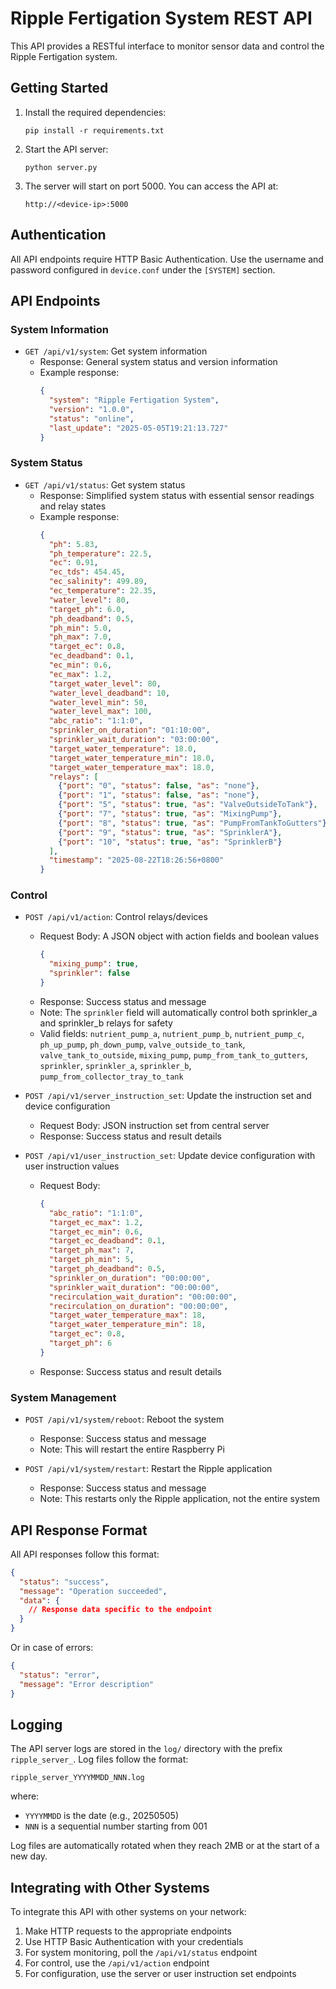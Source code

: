 # Ripple Fertigation System REST API

This API provides a RESTful interface to monitor sensor data and control the Ripple Fertigation system.

## Getting Started

1. Install the required dependencies:
   ```
   pip install -r requirements.txt
   ```

2. Start the API server:
   ```
   python server.py
   ```

3. The server will start on port 5000. You can access the API at:
   ```
   http://<device-ip>:5000
   ```

## Authentication

All API endpoints require HTTP Basic Authentication. Use the username and password configured in `device.conf` under the `[SYSTEM]` section.

## API Endpoints

### System Information

- `GET /api/v1/system`: Get system information
  - Response: General system status and version information
  - Example response:
    ```json
    {
      "system": "Ripple Fertigation System",
      "version": "1.0.0",
      "status": "online",
      "last_update": "2025-05-05T19:21:13.727"
    }
    ```

### System Status

- `GET /api/v1/status`: Get system status
  - Response: Simplified system status with essential sensor readings and relay states
  - Example response:
    ```json
    {
      "ph": 5.83,
      "ph_temperature": 22.5,
      "ec": 0.91,
      "ec_tds": 454.45,
      "ec_salinity": 499.89,
      "ec_temperature": 22.35,
      "water_level": 80,
      "target_ph": 6.0,
      "ph_deadband": 0.5,
      "ph_min": 5.0,
      "ph_max": 7.0,
      "target_ec": 0.8,
      "ec_deadband": 0.1,
      "ec_min": 0.6,
      "ec_max": 1.2,
      "target_water_level": 80,
      "water_level_deadband": 10,
      "water_level_min": 50,
      "water_level_max": 100,
      "abc_ratio": "1:1:0",
      "sprinkler_on_duration": "01:10:00",
      "sprinkler_wait_duration": "03:00:00",
      "target_water_temperature": 18.0,
      "target_water_temperature_min": 18.0,
      "target_water_temperature_max": 18.0,
      "relays": [
        {"port": "0", "status": false, "as": "none"},
        {"port": "1", "status": false, "as": "none"},
        {"port": "5", "status": true, "as": "ValveOutsideToTank"},
        {"port": "7", "status": true, "as": "MixingPump"},
        {"port": "8", "status": true, "as": "PumpFromTankToGutters"},
        {"port": "9", "status": true, "as": "SprinklerA"},
        {"port": "10", "status": true, "as": "SprinklerB"}
      ],
      "timestamp": "2025-08-22T18:26:56+0800"
    }
    ```

### Control

- `POST /api/v1/action`: Control relays/devices
  - Request Body: A JSON object with action fields and boolean values
    ```json
    {
      "mixing_pump": true,
      "sprinkler": false
    }
    ```
  - Response: Success status and message
  - Note: The `sprinkler` field will automatically control both sprinkler_a and sprinkler_b relays for safety
  - Valid fields: `nutrient_pump_a`, `nutrient_pump_b`, `nutrient_pump_c`, `ph_up_pump`, `ph_down_pump`, `valve_outside_to_tank`, `valve_tank_to_outside`, `mixing_pump`, `pump_from_tank_to_gutters`, `sprinkler`, `sprinkler_a`, `sprinkler_b`, `pump_from_collector_tray_to_tank`

- `POST /api/v1/server_instruction_set`: Update the instruction set and device configuration
  - Request Body: JSON instruction set from central server
  - Response: Success status and result details

- `POST /api/v1/user_instruction_set`: Update device configuration with user instruction values
  - Request Body:
    ```json
    {
      "abc_ratio": "1:1:0",
      "target_ec_max": 1.2,
      "target_ec_min": 0.6,
      "target_ec_deadband": 0.1,
      "target_ph_max": 7,
      "target_ph_min": 5,
      "target_ph_deadband": 0.5,
      "sprinkler_on_duration": "00:00:00",
      "sprinkler_wait_duration": "00:00:00",
      "recirculation_wait_duration": "00:00:00",
      "recirculation_on_duration": "00:00:00",
      "target_water_temperature_max": 18,
      "target_water_temperature_min": 18,
      "target_ec": 0.8,
      "target_ph": 6
    }
    ```
  - Response: Success status and result details

### System Management

- `POST /api/v1/system/reboot`: Reboot the system
  - Response: Success status and message
  - Note: This will restart the entire Raspberry Pi

- `POST /api/v1/system/restart`: Restart the Ripple application
  - Response: Success status and message
  - Note: This restarts only the Ripple application, not the entire system

## API Response Format

All API responses follow this format:
```json
{
  "status": "success",
  "message": "Operation succeeded",
  "data": {
    // Response data specific to the endpoint
  }
}
```

Or in case of errors:
```json
{
  "status": "error",
  "message": "Error description"
}
```

## Logging

The API server logs are stored in the `log/` directory with the prefix `ripple_server_`. Log files follow the format:
```
ripple_server_YYYYMMDD_NNN.log
```
where:
- `YYYYMMDD` is the date (e.g., 20250505)
- `NNN` is a sequential number starting from 001

Log files are automatically rotated when they reach 2MB or at the start of a new day.

## Integrating with Other Systems

To integrate this API with other systems on your network:

1. Make HTTP requests to the appropriate endpoints
2. Use HTTP Basic Authentication with your credentials
3. For system monitoring, poll the `/api/v1/status` endpoint
4. For control, use the `/api/v1/action` endpoint
5. For configuration, use the server or user instruction set endpoints 